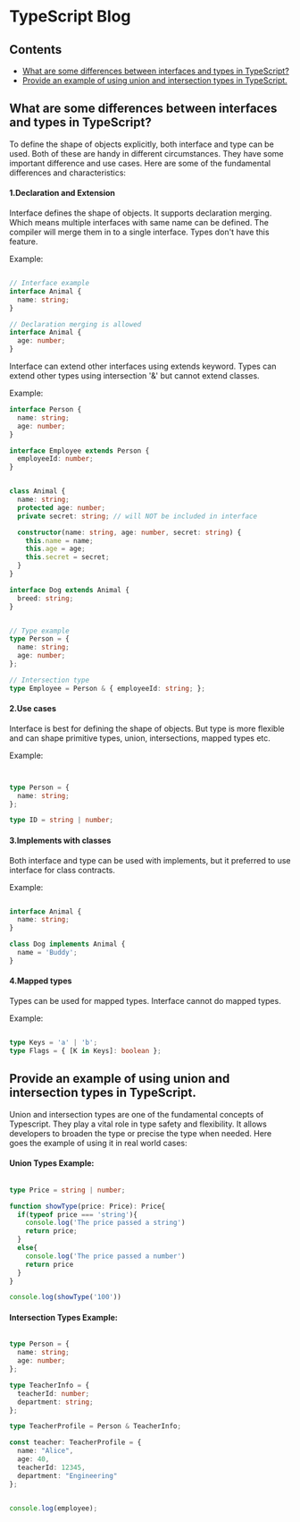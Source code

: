# TypeScript Blog


## Contents

- [What are some differences between interfaces and types in TypeScript?](#what-are-some-differences-between-interface-and-types-in-typescript)
- [Provide an example of using union and intersection types in TypeScript.](#provide-an-example-of-using-union-and-intersection-types-in-typescript.)


## What are some differences between interfaces and types in TypeScript?

To define the shape of objects explicitly, both interface and type can be used. Both of these are handy in different circumstances. They have some important difference and use cases. Here are some of the fundamental differences and characteristics:

#### 1.Declaration and Extension

Interface defines the shape of objects. It supports declaration merging. Which means multiple interfaces with same name can be defined. The compiler will merge them in to a single interface. Types don't have this feature.

Example:

```ts

// Interface example
interface Animal {
  name: string;
}

// Declaration merging is allowed
interface Animal { 
  age: number;
}

```

Interface can extend other interfaces using extends keyword. Types can extend other types using intersection '&' but cannot extend classes.

Example:

```ts
interface Person {
  name: string;
  age: number;
}

interface Employee extends Person {
  employeeId: number;
}


class Animal {
  name: string;
  protected age: number;
  private secret: string; // will NOT be included in interface

  constructor(name: string, age: number, secret: string) {
    this.name = name;
    this.age = age;
    this.secret = secret;
  }
}

interface Dog extends Animal {
  breed: string;
}


// Type example
type Person = {
  name: string;
  age: number;
};

// Intersection type
type Employee = Person & { employeeId: string; };


```

#### 2.Use cases

Interface is best for defining the shape of objects. But type is more flexible and can shape primitive types, union, intersections, mapped types etc. 

Example:

```ts


type Person = {
  name: string;
};

type ID = string | number;

```

#### 3.Implements with classes

Both interface and type can be used with implements, but it preferred to use interface for class contracts.

Example:

```ts

interface Animal {
  name: string;
}

class Dog implements Animal {
  name = 'Buddy';
}

```

#### 4.Mapped types 

Types can be used for mapped types. Interface cannot do mapped types.

Example:

```ts

type Keys = 'a' | 'b';
type Flags = { [K in Keys]: boolean };

```

## Provide an example of using union and intersection types in TypeScript. 

Union and intersection types are one of the fundamental concepts of Typescript. They play a vital role in type safety and flexibility. It allows developers to broaden the type or precise the type when needed. Here goes the example of using it in real world cases:

#### Union Types Example: 

```ts

type Price = string | number;

function showType(price: Price): Price{
  if(typeof price === 'string'){
    console.log('The price passed a string')
    return price;
  }
  else{
    console.log('The price passed a number')
    return price
  }
}

console.log(showType('100'))

```

#### Intersection Types Example:

```ts

type Person = {
  name: string;
  age: number;
};

type TeacherInfo = {
  teacherId: number;
  department: string;
};

type TeacherProfile = Person & TeacherInfo;

const teacher: TeacherProfile = {
  name: "Alice",
  age: 40,
  teacherId: 12345,
  department: "Engineering"
};


console.log(employee);

```


